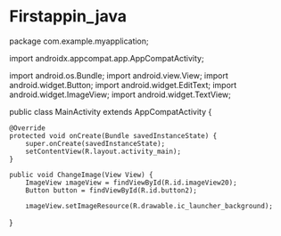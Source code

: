 # Firstappin_java


package com.example.myapplication;

import androidx.appcompat.app.AppCompatActivity;

import android.os.Bundle;
import android.view.View;
import android.widget.Button;
import android.widget.EditText;
import android.widget.ImageView;
import android.widget.TextView;

public class MainActivity extends AppCompatActivity {




    @Override
    protected void onCreate(Bundle savedInstanceState) {
        super.onCreate(savedInstanceState);
        setContentView(R.layout.activity_main);
    }

    public void ChangeImage(View View) {
        ImageView ımageView = findViewById(R.id.imageView20);
        Button button = findViewById(R.id.button2);

        ımageView.setImageResource(R.drawable.ic_launcher_background);

}
